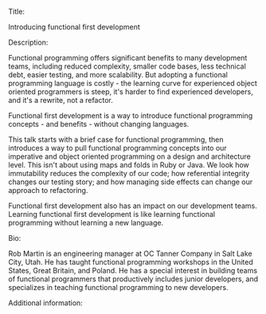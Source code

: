 Title:

Introducing functional first development

Description:

Functional programming offers significant benefits to many development teams, including reduced complexity, smaller code bases, less technical debt, easier testing, and more scalability. But adopting a functional programming language is costly - the learning curve for experienced object oriented programmers is steep, it's harder to find experienced developers, and it's a rewrite, not a refactor.

Functional first development is a way to introduce functional programming concepts - and benefits - without changing languages.

This talk starts with a brief case for functional programming, then introduces a way to pull functional programming concepts into our imperative and object oriented programming on a design and architecture level. This isn't about using maps and folds in Ruby or Java. We look how immutability reduces the complexity of our code; how referential integrity changes our testing story; and how managing side effects can change our approach to refactoring.

Functional first development also has an impact on our development teams. Learning functional first development is like learning functional programming without learning a new language.

Bio:

Rob Martin is an engineering manager at OC Tanner Company in Salt Lake City, Utah. He has taught functional programming workshops in the United States, Great Britain, and Poland. He has a special interest in building teams of functional programmers that productively includes junior developers, and specializes in teaching functional programming to new developers.

Additional information:


